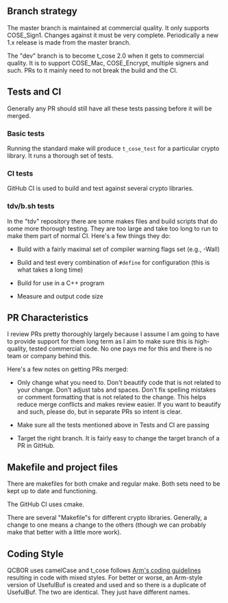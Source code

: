 ## Branch strategy

The master branch is maintained at commercial quality. It only supports
COSE_Sign1. Changes against it must be very complete. Periodically a
new 1.x release is made from the master branch.

The "dev" branch is to become t_cose 2.0 when it gets to commercial
quality. It is to support COSE_Mac, COSE_Encrypt, multiple signers and
such.  PRs to it mainly need to not break the build and the CI.


## Tests and CI

Generally any PR should still have all these tests passing before it
will be merged.

### Basic tests

Running the standard make will produce `t_cose_test` for a particular
crypto library. It runs a thorough set of tests.

### CI tests

GitHub CI is used to build and test against several crypto libraries.

### tdv/b.sh tests

In the "tdv" repository there are some makes files and build scripts
that do some more thorough testing.  They are too large and take too
long to run to make them part of normal CI. Here's a few things they
do:

* Build with a fairly maximal set of compiler warning flags set (e.g.,
  -Wall)

* Build and test every combination of `#define` for configuration (this
  is what takes a long time)

* Build for use in a C++ program

* Measure and output code size


## PR Characteristics

I review PRs pretty thoroughly largely because I assume I am going to
have to provide support for them long term as I aim to make sure this
is high-quality, tested commercial code.  No one pays me for this and
there is no team or company behind this.

Here's a few notes on getting PRs merged:

* Only change what you need to. Don't beautify code that is not
  related to your change. Don't adjust tabs and spaces. Don't fix
  spelling mistakes or comment formatting that is not related to the
  change. This helps reduce merge conflicts and makes review
  easier. If you want to beautify and such, please do, but in
  separate PRs so intent is clear.

* Make sure all the tests mentioned above in Tests and CI are passing

* Target the right branch. It is fairly easy to change the target
  branch of a PR in GitHub.



## Makefile and project files

There are makefiles for both cmake and regular make. Both sets need to
be kept up to date and functioning.

The GitHub CI uses cmake.

There are several "Makefile"s for different crypto
libraries. Generally, a change to one means a change to the others
(though we can probably make that better with a little more work).


## Coding Style

QCBOR uses camelCase and t_cose follows [Arm's coding
guidelines](https://git.trustedfirmware.org/TF-M/trusted-firmware-m.git/tree/docs/contributing/coding_guide.rst)
resulting in code with mixed styles. For better or worse, an Arm-style
version of UsefulBuf is created and used and so there is a duplicate
of UsefulBuf. The two are identical. They just have different names.

